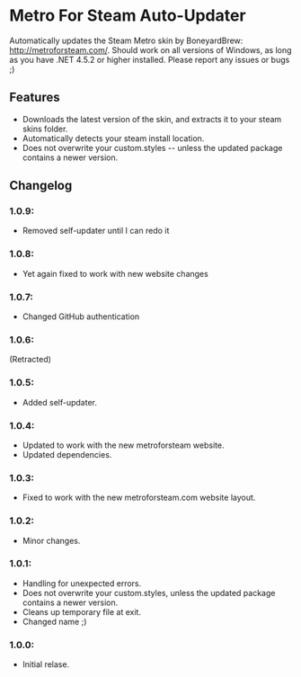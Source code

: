 # Metro For Steam Auto-Updater
Automatically updates the Steam Metro skin by BoneyardBrew: http://metroforsteam.com/. Should work on all versions of Windows, as long as you have .NET 4.5.2 or higher installed. Please report any issues or bugs ;)

## Features
- Downloads the latest version of the skin, and extracts it to your steam skins folder.
- Automatically detects your steam install location.
- Does not overwrite your custom.styles -- unless the updated package contains a newer version.

## Changelog

### 1.0.9:
- Removed self-updater until I can redo it

### 1.0.8:
- Yet again fixed to work with new website changes

### 1.0.7:
- Changed GitHub authentication

### 1.0.6:
(Retracted)

### 1.0.5:
- Added self-updater.

### 1.0.4:
- Updated to work with the new metroforsteam website.
- Updated dependencies.

### 1.0.3:
- Fixed to work with the new metroforsteam.com website layout.

### 1.0.2:
- Minor changes.

### 1.0.1:
- Handling for unexpected errors.
- Does not overwrite your custom.styles, unless the updated package contains a newer version.
- Cleans up temporary file at exit.
- Changed name ;)

### 1.0.0:
- Initial relase.
